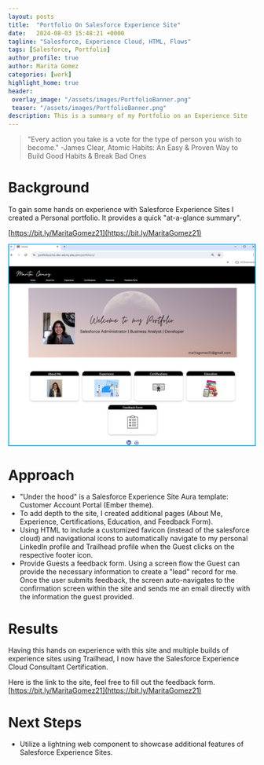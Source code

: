 ```yaml
---
layout: posts
title:  "Portfolio On Salesforce Experience Site"
date:   2024-08-03 15:48:21 +0000
tagline: "Salesforce, Experience Cloud, HTML, Flows"
tags: [Salesforce, Portfolio]
author_profile: true
author: Marita Gomez
categories: [work]
highlight_home: true
header:
 overlay_image: "/assets/images/PortfolioBanner.png"
 teaser: "/assets/images/PortfolioBanner.png"
description: This is a summary of my Portfolio on an Experience Site
---
```

>"Every action you take is a vote for the type of person you wish to become."
-James Clear, 
Atomic Habits: An Easy & Proven Way to Build Good Habits & Break Bad Ones

# Background
To gain some hands on experience with Salesforce Experience Sites I created a Personal portfolio. It provides a quick "at-a-glance summary".

[https://bit.ly/MaritaGomez21](https://bit.ly/MaritaGomez21)

![Home Page of the Site](/assets/images/MGomezSalesforceExperienceSitePortfolio.png)

# Approach
* "Under the hood" is a Salesforce Experience Site Aura template: Customer Account Portal (Ember theme). 
* To add depth to the site, I created additional pages (About Me, Experience, Certifications, Education, and Feedback Form).
* Using HTML to include a customized favicon (instead of the salesforce cloud) and navigational icons to automatically navigate to my personal LinkedIn profile and Trailhead profile when the Guest clicks on the respective footer icon.
* Provide Guests a feedback form. Using a screen flow the Guest can provide the necessary information to create a "lead" record for me. Once the user submits feedback, the screen auto-navigates to the confirmation screen within the site and sends me an email directly with the information the guest provided.

# Results
Having this hands on experience with this site and multiple builds of experience sites using Trailhead, I now have the Salesforce Experience Cloud Consultant Certification.

Here is the link to the site, feel free to fill out the feedback form. 
[https://bit.ly/MaritaGomez21](https://bit.ly/MaritaGomez21)

# Next Steps
* Utilize a lightning web component to showcase additional features of Salesforce Experience Sites.